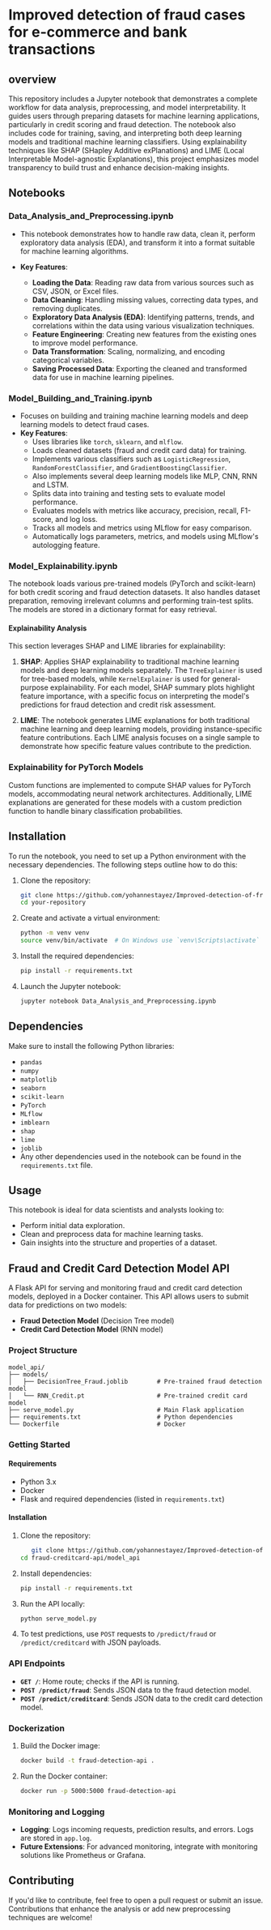 # Improved detection of fraud cases for e-commerce and bank transactions

## overview
This repository includes a Jupyter notebook that demonstrates a complete workflow for data analysis, preprocessing, and model interpretability. It guides users through preparing datasets for machine learning applications, particularly in credit scoring and fraud detection. The notebook also includes code for training, saving, and interpreting both deep learning models and traditional machine learning classifiers. Using explainability techniques like SHAP (SHapley Additive exPlanations) and LIME (Local Interpretable Model-agnostic Explanations), this project emphasizes model transparency to build trust and enhance decision-making insights.

## Notebooks

### Data_Analysis_and_Preprocessing.ipynb
- This notebook demonstrates how to handle raw data, clean it, perform exploratory data analysis (EDA), and transform it into a format suitable for machine learning algorithms. 

- **Key Features**:
    - **Loading the Data**: Reading raw data from various sources such as CSV, JSON, or Excel files.
    -  **Data Cleaning**: Handling missing values, correcting data types, and removing duplicates.
    - **Exploratory Data Analysis (EDA)**: Identifying patterns, trends, and correlations within the data using various visualization techniques.
    - **Feature Engineering**: Creating new features from the existing ones to improve model performance.
    - **Data Transformation**: Scaling, normalizing, and encoding categorical variables.
    - **Saving Processed Data**: Exporting the cleaned and transformed data for use in machine learning pipelines.

### Model_Building_and_Training.ipynb
- Focuses on building and training machine learning models and deep learning models to detect fraud cases.
- **Key Features**:
  - Uses libraries like `torch`, `sklearn`, and `mlflow`.
  - Loads cleaned datasets (fraud and credit card data) for training.
  - Implements various classifiers such as `LogisticRegression`, `RandomForestClassifier`, and `GradientBoostingClassifier`.
  - Also implements several deep learning models like MLP, CNN, RNN and LSTM.
  - Splits data into training and testing sets to evaluate model performance.
  - Evaluates models with metrics like accuracy, precision, recall, F1-score, and log loss.
  - Tracks all models and metrics using MLflow for easy comparison.
  - Automatically logs parameters, metrics, and models using MLflow's autologging feature.

### Model_Explainability.ipynb
The notebook loads various pre-trained models (PyTorch and scikit-learn) for both credit scoring and fraud detection datasets. It also handles dataset preparation, removing irrelevant columns and performing train-test splits. The models are stored in a dictionary format for easy retrieval.

#### Explainability Analysis
This section leverages SHAP and LIME libraries for explainability:
1. **SHAP**: Applies SHAP explainability to traditional machine learning models and deep learning models separately. The `TreeExplainer` is used for tree-based models, while `KernelExplainer` is used for general-purpose explainability. For each model, SHAP summary plots highlight feature importance, with a specific focus on interpreting the model's predictions for fraud detection and credit risk assessment.
  
2. **LIME**: The notebook generates LIME explanations for both traditional machine learning and deep learning models, providing instance-specific feature contributions. Each LIME analysis focuses on a single sample to demonstrate how specific feature values contribute to the prediction.

### Explainability for PyTorch Models
Custom functions are implemented to compute SHAP values for PyTorch models, accommodating neural network architectures. Additionally, LIME explanations are generated for these models with a custom prediction function to handle binary classification probabilities.

## Installation

To run the notebook, you need to set up a Python environment with the necessary dependencies. The following steps outline how to do this:

1. Clone the repository:
    ```bash
    git clone https://github.com/yohannestayez/Improved-detection-of-fraud-cases-for-e-commerce-and-bank-transactions.git
    cd your-repository
    ```

2. Create and activate a virtual environment:
    ```bash
    python -m venv venv
    source venv/bin/activate  # On Windows use `venv\Scripts\activate`
    ```

3. Install the required dependencies:
    ```bash
    pip install -r requirements.txt
    ```

4. Launch the Jupyter notebook:
    ```bash
    jupyter notebook Data_Analysis_and_Preprocessing.ipynb
    ```

## Dependencies

Make sure to install the following Python libraries:
- `pandas`
- `numpy`
- `matplotlib`
- `seaborn`
- `scikit-learn`
- `PyTorch`
- `MLflow`
- `imblearn`
- `shap`
- `lime`
- `joblib`
- Any other dependencies used in the notebook can be found in the `requirements.txt` file.

## Usage

This notebook is ideal for data scientists and analysts looking to:
- Perform initial data exploration.
- Clean and preprocess data for machine learning tasks.
- Gain insights into the structure and properties of a dataset.

## Fraud and Credit Card Detection Model API

A Flask API for serving and monitoring fraud and credit card detection models, deployed in a Docker container. This API allows users to submit data for predictions on two models:
- **Fraud Detection Model** (Decision Tree model)
- **Credit Card Detection Model** (RNN model)

### Project Structure

```
model_api/
├── models/
│   ├── DecisionTree_Fraud.joblib        # Pre-trained fraud detection model
│   └── RNN_Credit.pt                    # Pre-trained credit card model
├── serve_model.py                       # Main Flask application
├── requirements.txt                     # Python dependencies
└── Dockerfile                           # Docker 
```

### Getting Started

#### Requirements

- Python 3.x
- Docker
- Flask and required dependencies (listed in `requirements.txt`)

#### Installation

1. Clone the repository:
   ```bash
      git clone https://github.com/yohannestayez/Improved-detection-of-fraud-cases-for-e-commerce-and-bank-transactions.git
   cd fraud-creditcard-api/model_api
   ```

2. Install dependencies:
   ```bash
   pip install -r requirements.txt
   ```

3. Run the API locally:
   ```bash
   python serve_model.py
   ```

4. To test predictions, use `POST` requests to `/predict/fraud` or `/predict/creditcard` with JSON payloads.

### API Endpoints

- **`GET /`**: Home route; checks if the API is running.
- **`POST /predict/fraud`**: Sends JSON data to the fraud detection model.
- **`POST /predict/creditcard`**: Sends JSON data to the credit card detection model.


### Dockerization

1. Build the Docker image:
   ```bash
   docker build -t fraud-detection-api .
   ```

2. Run the Docker container:
   ```bash
   docker run -p 5000:5000 fraud-detection-api
   ```

### Monitoring and Logging

- **Logging**: Logs incoming requests, prediction results, and errors. Logs are stored in `app.log`.
- **Future Extensions**: For advanced monitoring, integrate with monitoring solutions like Prometheus or Grafana.


## Contributing

If you'd like to contribute, feel free to open a pull request or submit an issue. Contributions that enhance the analysis or add new preprocessing techniques are welcome!

